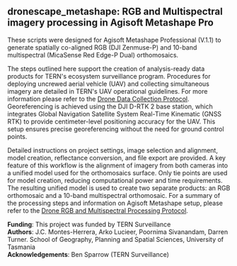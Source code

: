 ## dronescape_metashape: RGB and Multispectral imagery processing in Agisoft Metashape Pro

These scripts were designed for Agisoft Metashape Professional (V.1.1) to generate spatially co-aligned RGB (DJI Zenmuse-P) and 10-band multispectral (MicaSense Red Edge-P Dual) orthomosaics.

The steps outlined here support the creation of analysis-ready data products for TERN's ecosystem surveillance program. Procedures for deploying uncrewed aerial vehicle (UAV) and collecting simultaneous imagery are detailed in TERN's UAV operational guidelines. For more information please refer to the [Drone Data Collection Protocol](https://www.tern.org.au/field-survey-apps-and-protocols/). Georeferencing is achieved using the DJI D-RTK 2 base station, which integrates Global Navigation Satellite System Real-Time Kinematic (GNSS RTK) to provide centimeter-level positioning accuracy for the UAV. This setup ensures precise georeferencing without the need for ground control points.

Detailed instructions on project settings, image selection and alignment, model creation, reflectance conversion, and file export are provided. A key feature of this workflow is the alignment of imagery from both cameras into a unified model used for the orthomosaics surface. Only tie points are used for model creation, reducing computational power and time requirements. The resulting unified model is used to create two separate products: an RGB orthomosaic and a 10-band multispectral orthomosaic. For a summary of the processing steps and information on Agisoft Metashape setup, please refer to the [Drone RGB and Multispectral Processing Protocol](https://www.tern.org.au/field-survey-apps-and-protocols/).

**Funding**: This project was funded by TERN Surveillance  
**Authors**: J.C. Montes-Herrera, Arko Lucieer, Poornima Sivanandam, Darren Turner.
School of Geography, Planning and Spatial Sciences, University of Tasmania  
**Acknowledgements**: Ben Sparrow (TERN Surveillance)
